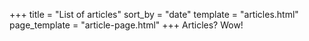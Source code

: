 +++
title = "List of articles"
sort_by = "date"
template = "articles.html"
page_template = "article-page.html"
+++
Articles? Wow!
